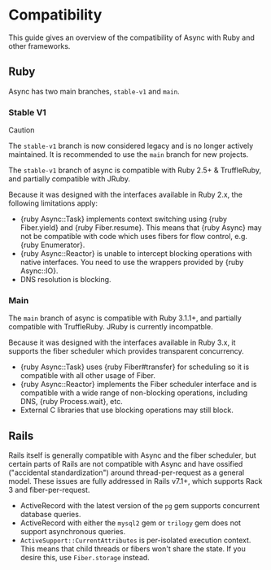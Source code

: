 # Compatibility

This guide gives an overview of the compatibility of Async with Ruby and other frameworks.

## Ruby

Async has two main branches, `stable-v1` and `main`.

### Stable V1

> [!CAUTION]
> The `stable-v1` branch is now considered legacy and is no longer actively maintained. It is recommended to use the `main` branch for new projects.

The `stable-v1` branch of async is compatible with Ruby 2.5+ & TruffleRuby, and partially compatible with JRuby.

Because it was designed with the interfaces available in Ruby 2.x, the following limitations apply:

- {ruby Async::Task} implements context switching using {ruby Fiber.yield} and {ruby Fiber.resume}. This means that {ruby Async} may not be compatible with code which uses fibers for flow control, e.g. {ruby Enumerator}.
- {ruby Async::Reactor} is unable to intercept blocking operations with native interfaces. You need to use the wrappers provided by {ruby Async::IO}.
- DNS resolution is blocking.

### Main

The `main` branch of async is compatible with Ruby 3.1.1+, and partially compatible with TruffleRuby. JRuby is currently incompatble.

Because it was designed with the interfaces available in Ruby 3.x, it supports the fiber scheduler which provides transparent concurrency.

- {ruby Async::Task} uses {ruby Fiber#transfer} for scheduling so it is compatible with all other usage of Fiber.
- {ruby Async::Reactor} implements the Fiber scheduler interface and is compatible with a wide range of non-blocking operations, including DNS, {ruby Process.wait}, etc.
- External C libraries that use blocking operations may still block.

## Rails

Rails itself is generally compatible with Async and the fiber scheduler, but certain parts of Rails are not compatible with Async and have ossified ("accidental standardization") around thread-per-request as a general model. These issues are fully addressed in Rails v7.1+, which supports Rack 3 and fiber-per-request.

- ActiveRecord with the latest version of the `pg` gem supports concurrent database queries.
- ActiveRecord with either the `mysql2` gem or `trilogy` gem does not support asynchronous queries.
- `ActiveSupport::CurrentAttributes` is per-isolated execution context. This means that child threads or fibers won't share the state. If you desire this, use `Fiber.storage` instead.
